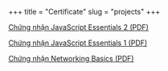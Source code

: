 +++
title = "Certificate"
slug = "projects"
+++

[Chứng nhận JavaScript Essentials 2 (PDF)](/files/JavaScript_Essentials_2_Badge20241217-28-lem932.pdf)

[Chứng nhận JavaScript Essentials 1 (PDF)](/files/JavaScript_Essentials_1_Badge20241217-27-xgusb1.pdf)

[Chứng nhận Networking Basics (PDF)](/files/Networking_Basics_Badge20241127-25-h635ai.pdf)
